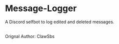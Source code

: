 # Message-Logger
 A Discord selfbot to log edited and deleted messages.
<br><br>

Orignal Author: ClawSbs
